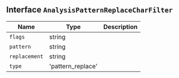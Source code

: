 ## Interface `AnalysisPatternReplaceCharFilter`

| Name | Type | Description |
| - | - | - |
| `flags` | string | &nbsp; |
| `pattern` | string | &nbsp; |
| `replacement` | string | &nbsp; |
| `type` | 'pattern_replace' | &nbsp; |
